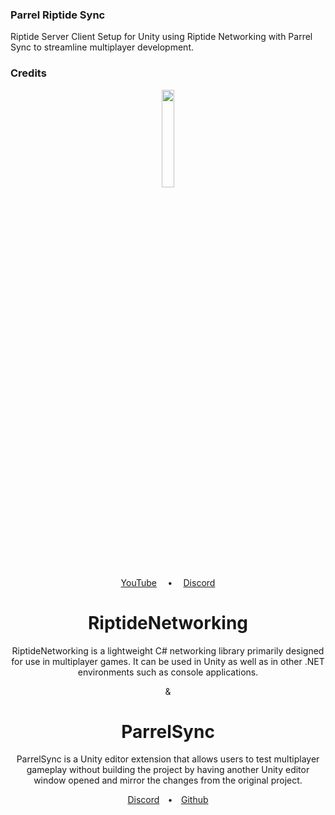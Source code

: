 ### Parrel Riptide Sync
 Riptide Server Client Setup for Unity using Riptide Networking with Parrel Sync to streamline multiplayer development.

### Credits
<div align="center">
  <a href="https://github.com/tom-weiland/RiptideNetworking">
    <img src="https://user-images.githubusercontent.com/51303091/119734159-690afc00-be2f-11eb-9673-c1f998025a3e.png" width="20%" height="auto">
  </a>
  </div>
  <div align="center">
        <a href="https://tomweiland.net/youtube">YouTube</a>
    &emsp;<b>•</b>&emsp;
    <a href="https://discord.com/invite/tomweiland">Discord</a>
</div>
<div align="center">
    <h1>RiptideNetworking</h1>
    <p>RiptideNetworking is a lightweight C# networking library primarily designed for use in multiplayer games. It can be used in Unity as well as in other .NET environments such as console applications.
    </p>
</div>

<div align="center">&</div>
<div align="center">
    <h1>ParrelSync</h1>
    <p>ParrelSync is a Unity editor extension that allows users to test multiplayer gameplay without building the project by having another Unity editor window opened and mirror the changes from the original project.
    </p>
</div>
<div align="center"><a href="https://discord.gg/TmQk2qG">Discord</a>&emsp;<b>•</b>&emsp;<a href="https://github.com/VeriorPies/ParrelSync">Github</a>
</div></div>